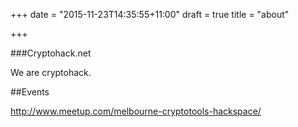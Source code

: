 +++
date = "2015-11-23T14:35:55+11:00"
draft = true
title = "about"

+++

###Cryptohack.net

We are cryptohack. <add more detail>

##Events

http://www.meetup.com/melbourne-cryptotools-hackspace/
